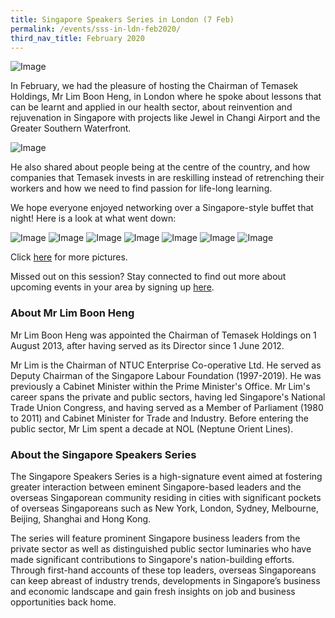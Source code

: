 ```yaml
---
title: Singapore Speakers Series in London (7 Feb)
permalink: /events/sss-in-ldn-feb2020/
third_nav_title: February 2020
---
```


![Image](/images/events/SSS/2020-london/london1.jpeg)

In February, we had the pleasure of hosting the Chairman of Temasek Holdings, Mr Lim Boon Heng, in London where he spoke about lessons that can be learnt and applied in our health sector, about reinvention and rejuvenation in Singapore with projects like Jewel in Changi Airport and the Greater Southern Waterfront. 

![Image](/images/events/SSS/2020-london/london2.jpeg)

He also shared about people being at the centre of the country, and how companies that Temasek invests in are reskilling instead of retrenching their workers and how we need to find passion for life-long learning. 

We hope everyone enjoyed networking over a Singapore-style buffet that night! Here is a look at what went down:

![Image](/images/events/SSS/2020-london/london4.jpg)
![Image](/images/events/SSS/2020-london/london3.jpg)
![Image](/images/events/SSS/2020-london/london5.jpg)
![Image](/images/events/SSS/2020-london/london6.jpg)
![Image](/images/events/SSS/2020-london/london7.jpg)
![Image](/images/events/SSS/2020-london/london8.jpg)
![Image](/images/events/SSS/2020-london/london9.jpg)

Click [here](https://www.facebook.com/media/set/?set=a.3316705278357591&type=3) for more pictures.

Missed out on this session? Stay connected to find out more about upcoming events in your area by signing up [here](https://go.gov.sg/sgnsignup). 

### About Mr Lim Boon Heng

Mr Lim Boon Heng was appointed the Chairman of Temasek Holdings on 1 August 2013, after having served as its Director since 1 June 2012.

Mr Lim is the Chairman of NTUC Enterprise Co-operative Ltd. He served as Deputy Chairman of the Singapore Labour Foundation (1997-2019). He was previously a Cabinet Minister within the Prime Minister's Office. Mr Lim's career spans the private and public sectors, having led Singapore's National Trade Union Congress, and having served as a Member of Parliament (1980 to 2011) and Cabinet Minister for Trade and Industry. Before entering the public sector, Mr Lim spent a decade at NOL (Neptune Orient Lines).

### About the Singapore Speakers Series

The Singapore Speakers Series is a high-signature event aimed at fostering greater interaction between eminent Singapore-based leaders and the overseas Singaporean community residing in cities with significant pockets of overseas Singaporeans such as New York, London, Sydney, Melbourne, Beijing, Shanghai and Hong Kong.

The series will feature prominent Singapore business leaders from the private sector as well as distinguished public sector luminaries who have made significant contributions to Singapore's nation-building efforts. Through first-hand accounts of these top leaders, overseas Singaporeans can keep abreast of industry trends, developments in Singapore’s business and economic landscape and gain fresh insights on job and business opportunities back home.
